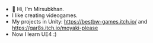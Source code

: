 - 👋 Hi, I’m Mirsubkhan.
- I like creating videogames.
- My projects in Unity: https://bestbw-games.itch.io/ and https://gar8s.itch.io/moyaki-please
- Now I learn UE4 :)
